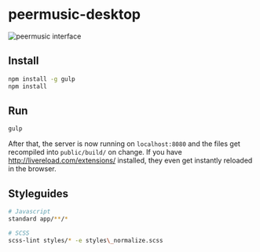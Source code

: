 # peermusic-desktop

![peermusic interface](http://i.imgur.com/6K1W5mQ.png)

## Install

```sh
npm install -g gulp
npm install
```

## Run

```sh
gulp
```

After that, the server is now running on `localhost:8080` and the files get recompiled into `public/build/` on change. 
If you have http://livereload.com/extensions/ installed, they even get instantly reloaded in the browser.

## Styleguides

```sh
# Javascript
standard app/**/*

# SCSS
scss-lint styles/* -e styles\_normalize.scss
```